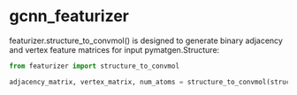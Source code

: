# gcnn_featurizer

featurizer.structure_to_convmol() is designed to generate binary adjacency and vertex feature matrices for input pymatgen.Structure:

```python
from featurizer import structure_to_convmol

adjacency_matrix, vertex_matrix, num_atoms = structure_to_convmol(structure)
```
